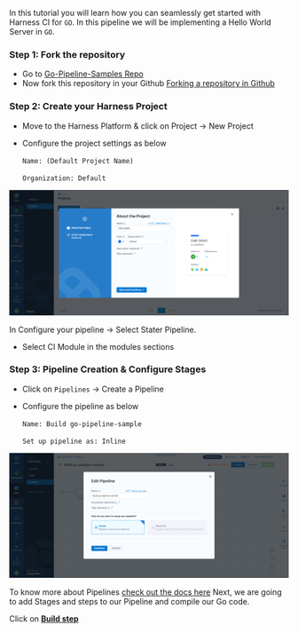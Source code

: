 In this tutorial you will learn how you can seamlessly get started with Harness CI for ```GO```. In this pipeline we will be implementing a Hello World Server in `GO`.
### Step 1: Fork the repository 


- Go to [Go-Pipeline-Samples Repo](https://github.com/harness-community/go-pipeline-sample)
- Now fork this repository in your Github [Forking a repository in Github](https://docs.github.com/en/get-started/quickstart/fork-a-repo)


### Step 2: Create your Harness Project

- Move to the Harness Platform & click on Project -> New Project
- Configure the project settings as below

  `Name: (Default Project Name)`


  `Organization: Default`
 

 ![configure_the_stage_setting](/images/about_the_project.png)
   
   In Configure your pipeline -> Select Stater Pipeline.

- Select CI Module in the modules sections


### Step 3: Pipeline Creation & Configure Stages

- Click on `Pipelines` -> Create a Pipeline 
- Configure the pipeline as below

  `Name: Build go-pipeline-sample`

  `Set up pipeline as: Inline`

 ![configure_the_stage_setting](/images/Pipeline_Creation_&_Configure_Stages.png)

To know more about Pipelines [check out the docs here](overview.md)
Next, we are going to add Stages and steps to our Pipeline and compile our Go code.

Click on **[Build step](buildStep.md)**
